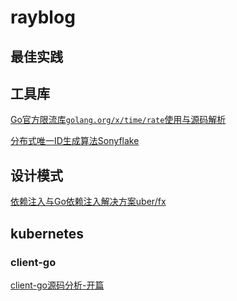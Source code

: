 # rayblog

## 最佳实践

## 工具库

[Go官方限流库`golang.org/x/time/rate`使用与源码解析](./golibs/ratelimit/ratelimit.md)

[分布式唯一ID生成算法Sonyflake](./golibs/sonyflake/sonyflake.md)

## 设计模式

[依赖注入与Go依赖注入解决方案uber/fx](./designpattern/di/di.md)

## kubernetes

### client-go

[client-go源码分析-开篇](./k8s/client-go/client-go源码分析-开篇.md)





